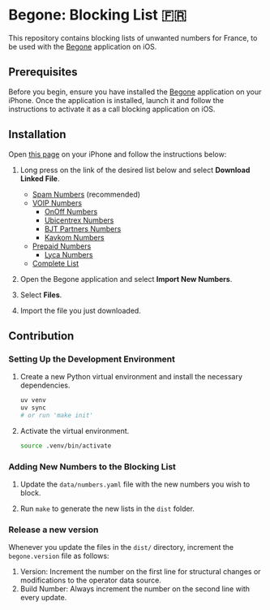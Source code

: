 # Begone: Blocking List :fr:

This repository contains blocking lists of unwanted numbers for France,
to be used with the [Begone][begone-app] application on iOS.

## Prerequisites

Before you begin, ensure you have installed the [Begone][begone-app]
application on your iPhone. Once the application is installed, launch it
and follow the instructions to activate it as a call blocking application
on iOS.

## Installation

Open [this page](#installation) on your iPhone and follow the instructions
below:

1. Long press on the link of the desired list below and select
   **Download Linked File**.

   - [Spam Numbers][list-spam] (recommended)
   - [VOIP Numbers][list-voip]
      - [OnOff Numbers][list-onoff]
      - [Ubicentrex Numbers][list-ubicentrex]
      - [BJT Partners Numbers][list-bjt]
      - [Kavkom Numbers][list-kavkom]
   - [Prepaid Numbers][list-prepaid]
     - [Lyca Numbers][list-lyca]
   - [Complete List][list-all]

2. Open the Begone application and select **Import New Numbers**.

3. Select **Files**.

4. Import the file you just downloaded.

## Contribution

### Setting Up the Development Environment

1. Create a new Python virtual environment and install the necessary
   dependencies.

   ```bash
   uv venv
   uv sync
   # or run 'make init'
   ```

2. Activate the virtual environment.

   ```bash
   source .venv/bin/activate
   ```

### Adding New Numbers to the Blocking List

1. Update the `data/numbers.yaml` file with the new numbers you wish to block.

2. Run `make` to generate the new lists in the `dist` folder.

### Release a new version

Whenever you update the files in the `dist/` directory, increment the `begone.version` file as follows:

1. Version: Increment the number on the first line for structural changes or modifications to the operator data source.
2. Build Number: Always increment the number on the second line with every update.

[begone-app]: https://apps.apple.com/fr/app/id1596818195
[list-all]: https://raw.githubusercontent.com/Fluyd-Cloud/Begone/refs/heads/main/dist/begone-fr-full.xml
[list-spam]: https://raw.githubusercontent.com/Fluyd-Cloud/Begone/refs/heads/main/dist/begone-fr-demarchage.xml
[list-voip]: https://raw.githubusercontent.com/Fluyd-Cloud/Begone/refs/heads/main/dist/begone-fr-voip.xml
[list-onoff]: https://raw.githubusercontent.com/Fluyd-Cloud/Begone/refs/heads/main/dist/begone-fr-onoff.xml
[list-ubicentrex]: https://raw.githubusercontent.com/Fluyd-Cloud/Begone/refs/heads/main/dist/begone-fr-ubicentrex.xml
[list-bjt]: https://raw.githubusercontent.com/Fluyd-Cloud/Begone/refs/heads/main/dist/begone-fr-bjt.xml
[list-kavkom]: https://raw.githubusercontent.com/Fluyd-Cloud/Begone/refs/heads/main/dist/begone-fr-kavcom.xml
[list-prepaid]: https://raw.githubusercontent.com/Fluyd-Cloud/Begone/refs/heads/main/dist/begone-fr-prepaid.xml
[list-lyca]: https://raw.githubusercontent.com/Fluyd-Cloud/Begone/refs/heads/main/dist/begone-fr-lyca.xml
[list-spartel]: https://raw.githubusercontent.com/Fluyd-Cloud/Begone/refs/heads/main/dist/begone-fr-spartel.xml